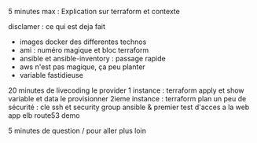 5 minutes max : Explication sur terraform et contexte

disclamer : ce qui est deja fait
* images docker des differentes technos
* ami : numéro magique et bloc terraform
* ansible et ansible-inventory :  passage rapide
* aws n'est pas magique, ça peu planter
* variable fastidieuse



20 minutes de livecoding
le provider
1 instance : terraform apply et show
variable et data
le provisionner
2ieme instance : terraform plan
un peu de sécurité : cle ssh  et security group
ansible & premier test d'acces a la web app
elb
route53
demo

5 minutes de question / pour aller plus loin